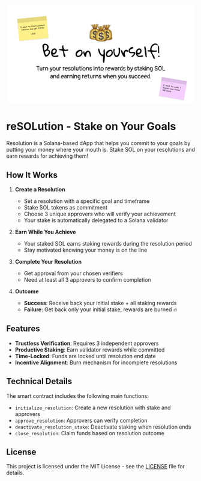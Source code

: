 ![Resolution Banner](assets/thumbnail.png)

# reSOLution - Stake on Your Goals

Resolution is a Solana-based dApp that helps you commit to your goals by putting your money where your mouth is. Stake SOL on your resolutions and earn rewards for achieving them!

## How It Works

1. **Create a Resolution**
   - Set a resolution with a specific goal and timeframe
   - Stake SOL tokens as commitment
   - Choose 3 unique approvers who will verify your achievement
   - Your stake is automatically delegated to a Solana validator

2. **Earn While You Achieve**
   - Your staked SOL earns staking rewards during the resolution period
   - Stay motivated knowing your money is on the line

3. **Complete Your Resolution**
   - Get approval from your chosen verifiers
   - Need at least all 3 approvers to confirm completion

4. **Outcome**
   - **Success**: Receive back your initial stake + all staking rewards
   - **Failure**: Get back only your initial stake, rewards are burned 🔥

## Features

- **Trustless Verification**: Requires 3 independent approvers
- **Productive Staking**: Earn validator rewards while committed
- **Time-Locked**: Funds are locked until resolution end date
- **Incentive Alignment**: Burn mechanism for incomplete resolutions

## Technical Details

The smart contract includes the following main functions:

- `initialize_resolution`: Create a new resolution with stake and approvers
- `approve_resolution`: Approvers can verify completion
- `deactivate_resolution_stake`: Deactivate staking when resolution ends
- `close_resolution`: Claim funds based on resolution outcome

## License

This project is licensed under the MIT License - see the [LICENSE](LICENSE) file for details.
